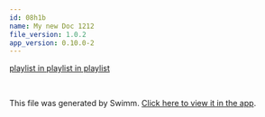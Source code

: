 ```yaml
---
id: 08h1b
name: My new Doc 1212
file_version: 1.0.2
app_version: 0.10.0-2
---
```


[playlist in playlist in playlist](playlist-in-playlist-in-playlist.Go2m5.pl.sw.md)

<br/>

This file was generated by Swimm. [Click here to view it in the app](https://swimm-web-app.web.app/repos/Z2l0aHViJTNBJTNBc3ItZXh0ZW5zaW9uJTNBJTNBZG91ZWs=/docs/08h1b).